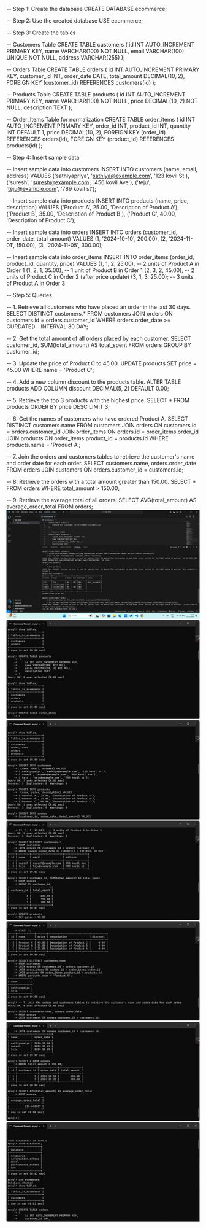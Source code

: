 -- Step 1: Create the database
CREATE DATABASE ecommerce;

-- Step 2: Use the created database
USE ecommerce;

-- Step 3: Create the tables

-- Customers Table
CREATE TABLE customers (
    id INT AUTO_INCREMENT PRIMARY KEY,
    name VARCHAR(100) NOT NULL,
    email VARCHAR(100) UNIQUE NOT NULL,
    address VARCHAR(255)
);

-- Orders Table
CREATE TABLE orders (
    id INT AUTO_INCREMENT PRIMARY KEY,
    customer_id INT,
    order_date DATE,
    total_amount DECIMAL(10, 2),
    FOREIGN KEY (customer_id) REFERENCES customers(id)
);

-- Products Table
CREATE TABLE products (
    id INT AUTO_INCREMENT PRIMARY KEY,
    name VARCHAR(100) NOT NULL,
    price DECIMAL(10, 2) NOT NULL,
    description TEXT
);

-- Order_Items Table for normalization
CREATE TABLE order_items (
    id INT AUTO_INCREMENT PRIMARY KEY,
    order_id INT,
    product_id INT,
    quantity INT DEFAULT 1,
    price DECIMAL(10, 2),
    FOREIGN KEY (order_id) REFERENCES orders(id),
    FOREIGN KEY (product_id) REFERENCES products(id)
);

-- Step 4: Insert sample data

-- Insert sample data into customers
INSERT INTO customers (name, email, address) VALUES
('sathiyapriya', 'sathiya@example.com', '123 kovil St'),
('suresh', 'suresh@example.com', '456 kovil Ave'),
('teju', 'teju@example.com', '789 kovil st');

-- Insert sample data into products
INSERT INTO products (name, price, description) VALUES
('Product A', 25.00, 'Description of Product A'),
('Product B', 35.00, 'Description of Product B'),
('Product C', 40.00, 'Description of Product C');

-- Insert sample data into orders
INSERT INTO orders (customer_id, order_date, total_amount) VALUES
(1, '2024-10-10', 200.00),
(2, '2024-11-01', 150.00),
(3, '2024-11-05', 300.00);

-- Insert sample data into order_items
INSERT INTO order_items (order_id, product_id, quantity, price) VALUES
(1, 1, 2, 25.00),  -- 2 units of Product A in Order 1
(1, 2, 1, 35.00),  -- 1 unit of Product B in Order 1
(2, 3, 2, 45.00),  -- 2 units of Product C in Order 2 (after price update)
(3, 1, 3, 25.00);  -- 3 units of Product A in Order 3

-- Step 5: Queries

-- 1. Retrieve all customers who have placed an order in the last 30 days.
SELECT DISTINCT customers.*
FROM customers
JOIN orders ON customers.id = orders.customer_id
WHERE orders.order_date >= CURDATE() - INTERVAL 30 DAY;

-- 2. Get the total amount of all orders placed by each customer.
SELECT customer_id, SUM(total_amount) AS total_spent
FROM orders
GROUP BY customer_id;

-- 3. Update the price of Product C to 45.00.
UPDATE products
SET price = 45.00
WHERE name = 'Product C';

-- 4. Add a new column discount to the products table.
ALTER TABLE products
ADD COLUMN discount DECIMAL(5, 2) DEFAULT 0.00;

-- 5. Retrieve the top 3 products with the highest price.
SELECT * FROM products
ORDER BY price DESC
LIMIT 3;

-- 6. Get the names of customers who have ordered Product A.
SELECT DISTINCT customers.name
FROM customers
JOIN orders ON customers.id = orders.customer_id
JOIN order_items ON orders.id = order_items.order_id
JOIN products ON order_items.product_id = products.id
WHERE products.name = 'Product A';

-- 7. Join the orders and customers tables to retrieve the customer's name and order date for each order.
SELECT customers.name, orders.order_date
FROM orders
JOIN customers ON orders.customer_id = customers.id;

-- 8. Retrieve the orders with a total amount greater than 150.00.
SELECT * FROM orders
WHERE total_amount > 150.00;

-- 9. Retrieve the average total of all orders.
SELECT AVG(total_amount) AS average_order_total
FROM orders;
![alt text](<Screenshot 2024-11-11 210621.png>)
![alt text](<Screenshot 2024-11-12 180710.png>)
![alt text](<Screenshot 2024-11-12 180723.png>)
![alt text](<Screenshot 2024-11-12 180749.png>)
![alt text](<Screenshot 2024-11-12 180817.png>)
![alt text](<Screenshot 2024-11-12 180834.png>)
![alt text](<Screenshot 2024-11-12 181825.png>)
